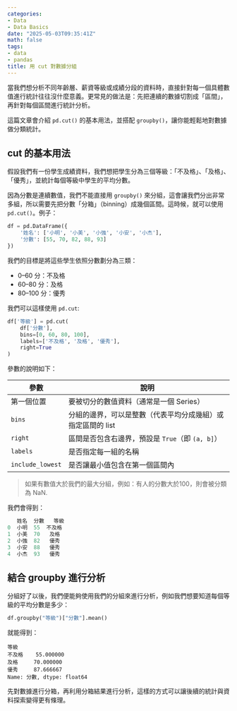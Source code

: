 ```yaml
---
categories:
- Data
- Data Basics
date: "2025-05-03T09:35:41Z"
math: false
tags:
- data
- pandas
title: 用 cut 對數據分組
---
```


當我們想分析不同年齡層、薪資等級或成績分段的資料時，直接針對每一個具體數值進行統計往往沒什麼意義。更常見的做法是：先把連續的數據切割成「區間」，再針對每個區間進行統計分析。

這篇文章會介紹 `pd.cut()` 的基本用法，並搭配 `groupby()`，讓你能輕鬆地對數據做分類統計。



## cut 的基本用法

假設我們有一份學生成績資料，我們想把學生分為三個等級：「不及格」、「及格」、「優秀」，並統計每個等級中學生的平均分數。

因為分數是連續數值，我們不能直接用 `groupby()` 來分組，這會讓我們分出非常多組，所以需要先把分數「分箱」（binning）成幾個區間。這時候，就可以使用 `pd.cut()`。例子：

```python
df = pd.DataFrame({
    '姓名': ['小明', '小美', '小強', '小安', '小杰'],
    '分數': [55, 70, 82, 88, 93]
})
```

我們的目標是將這些學生依照分數劃分為三類：

- 0–60 分：不及格
- 60–80 分：及格
- 80–100 分：優秀

我們可以這樣使用 `pd.cut`:

```python
df['等級'] = pd.cut(
    df['分數'],
    bins=[0, 60, 80, 100],
    labels=['不及格', '及格', '優秀'],
    right=True
)
```

參數的說明如下：

| 參數             | 說明                                                        |
| ---------------- | ----------------------------------------------------------- |
| 第一個位置       | 要被切分的數值資料（通常是一個 Series）                     |
| `bins`           | 分組的邊界，可以是整數（代表平均分成幾組）或指定區間的 list |
| `right`          | 區間是否包含右邊界，預設是 `True`（即 `(a, b]`）            |
| `labels`         | 是否指定每一組的名稱                                        |
| `include_lowest` | 是否讓最小值包含在第一個區間內                              |

> 如果有數值大於我們的最大分組，例如：有人的分數大於100，則會被分類為 NaN.



我們會得到：

```python
   姓名  分數   等級
0  小明  55  不及格
1  小美  70   及格
2  小強  82   優秀
3  小安  88   優秀
4  小杰  93   優秀
```



## 結合 groupby 進行分析

分組好了以後，我們便能夠使用我們的分組來進行分析，例如我們想要知道每個等級的平均分數是多少：

```python
df.groupby("等級")["分數"].mean()
```

就能得到：

```
等級
不及格    55.000000
及格     70.000000
優秀     87.666667
Name: 分數, dtype: float64
```

先對數據進行分箱，再利用分箱結果進行分析，這樣的方式可以讓後續的統計與資料探索變得更有條理。
